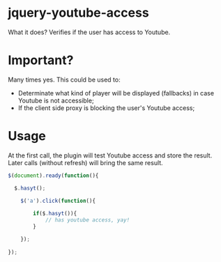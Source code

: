 jquery-youtube-access
=====================

What it does? Verifies if the user has access to Youtube.

Important?
==========

Many times yes. This could be used to:

- Determinate what kind of player will be displayed (fallbacks) in case Youtube is not accessible;
- If the client side proxy is blocking the user's Youtube access;

Usage
=====

At the first call, the plugin will test Youtube access and store the result. Later calls (without refresh) will bring the same result.

```javascript
$(document).ready(function(){

  $.hasyt();
	
	$('a').click(function(){

		if($.hasyt()){
			// has youtube access, yay!
		}

	});
	
});
```
